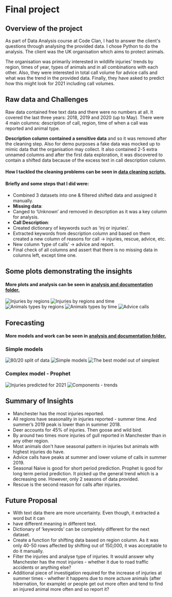 # Final project 
## Overview of the project
As part of Data Analysis course at Code Clan, I had to answer the client's questions through analysing the provided data. I chose Python to do the analysis. The client was the UK organisation which aims to protect animals. 

The organisation was primarily interested in wildlife injuries' trends by region, times of year, types of animals and in all combinations with each other. Also, they were interested in total call volume for advice calls and what was the trend in the provided data. Finally, they have asked to predict how this might look for 2021 including call volumes.


## Raw data and Challenges
Raw data contained free text data and there were no numbers at all. It covered the last three years: 2018, 2019 and 2020 (up to May). There were 4 main columns: description of call, region, time of when a call was reported and animal type. 

**Description column contained a sensitive data** and so it was removed after the cleaning step. Also for demo purposes a fake data was mocked up to mimic data that the organisation may collect. It also contained 2-5 extra unnamed columns and after the first data exploration, it was discovered to contain a shifted data because of the excess text in call description column. 
#### How I tackled the cleaning problems can be seen in [data cleaning scripts.](data_cleaning_scripts)

#### **Briefly** and some steps that I did were: 
* Combined 3 datasets into one & filtered shifted data and assigned it manually.
* **Missing data**: 
* Canged to ‘Unknown’ and removed in description as it was a key column for analysis.
* **Call Description**:
* Created dictionary of keywords such as ‘inj or injuries’.
* Extracted keywords from description column and based on them created a new column of reasons for call -> injuries, rescue, advice, etc.
* New column ‘type of calls’ -> advice and report.
* Final check of all columns and assert that there is no missing data in columns left, except time one.


## Some plots demonstrating the insights
#### More plots and analysis can be seen in [analysis and documentation folder.](analysis_and_documentation)
![Injuries by regions](images/regions.png)
![Injuries by regions and time](images/regions_time.png)
![Animals types by regions](images/animals_regions.png)
![Animals types by time](images/animals_time.png)
![Advice calls](images/advice_calls.png)

## Forecasting
#### More models and work can be seen in [analysis and documentation folder.](analysis_and_documentation/wildlife_synthetic_predictive.ipynb)
### Simple models
![80/20 split of data](images/train_test.png)
![Simple models](images/simple_models.png)
![The best model out of simplest](images/snaive.png)
### Complex model - Prophet
![Injuries predicted for 2021](images/prophet_injuries.png)
![Components - trends](images/prophet_components.png)


## Summary of Insights
* Manchester has the most injuries reported. 
* All regions have seasonality in injuries reported - summer time. And summer’s 2019 peak is lower than in summer 2018.
* Deer accounts for 45% of injuries. Then goose and wild bird.
* By around two times more injuries of gull reported in Manchester than in any other region. 
* Most animals don't have seasonal pattern in injuries but animals with highest injuries do have.
* Advice calls have peaks at summer and lower volume of calls in summer 2019.
* Seasonal Naive is good for short period prediction. Prophet is good for long term period prediction. It picked up the general trend which is a decreasing one. However, only 2 seasons of data provided.
* Rescue is the second reason for calls after injuries.

## Future Proposal
* With text data there are more uncertainty. Even though, it extracted a word but it can
*  have different meaning in different text. 
* Dictionary of ‘keywords’ can be completely different for the next dataset.
* Create a function for shifting data based on region column. As it was only 40-50 rows affected by shifting out of 150,000, it was acceptable to do it manually. 
* Filter the injuries and analyse type of injuries. It would answer why Manchester has the most injuries - whether it due to road traffic accidents or anything else? 
* Additional piece of investigation required for the increase of injuries at summer times - whether it happens due to more actuve animals (after hibernation, for example) or people get out more often and tend to find an injured animal more often and so report it?









 


